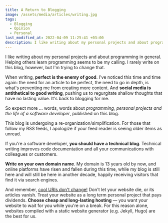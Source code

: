 ```yaml
---
title: A Return to Blogging
image: /assets/media/articles/writing.jpg
tags:
  - Blogging
  - Opinion
  - Personal
last_modified_at: 2022-04-09 11:25:41 +03:00
description: I like writing about my personal projects and about programming in general. Helping others learn programming seems to be my calling. I rarely write on this blog, however, but I'm trying to change that. You should have a blog too.
---
```


<p class="intro">
I like writing about my personal projects and about programming in general. Helping others learn programming seems to be my calling. I rarely write on this blog, however, but I'm trying to change that.
</p>

When writing, **perfect is the enemy of good**. I've noticed this time and time again: the need for an article to be perfect, the need to go in depth, is what's preventing me from creating more content. And **social media is antithetical to good writing**, pushing us to regurgitate shallow thoughts that have no lasting value. It's back to blogging for me.

So expect more ... words, words about *programming, personal projects and the life of a software developer*, published on this blog.

<p class='info-bubble' markdown='1'>
This blog is undergoing a re-organization/simplification. For those that follow my RSS feeds, I apologize if your feed reader is seeing older items as unread.
</p>

If you're a software developer, **you should have a technical blog**. Technical writing improves code documentation and all your communications with colleagues or customers.

**Write on your own domain name**. My domain is 13 years old by now, and online platforms have risen and fallen during this time, while my blog is still here and will still be here in another decade, happily receiving visitors that find it via search engines.

And remember, [cool URIs don't change!](https://www.w3.org/Provider/Style/URI) Don't let your website die, or its articles vanish. Treat your website as a long term personal project that pays dividends. **Choose cheap and long-lasting hosting** — you want your website to wait for you while you're on a break. For this reason alone, websites compiled with a static website generator (e.g. Jekyll, Hugo) are the best for us.
